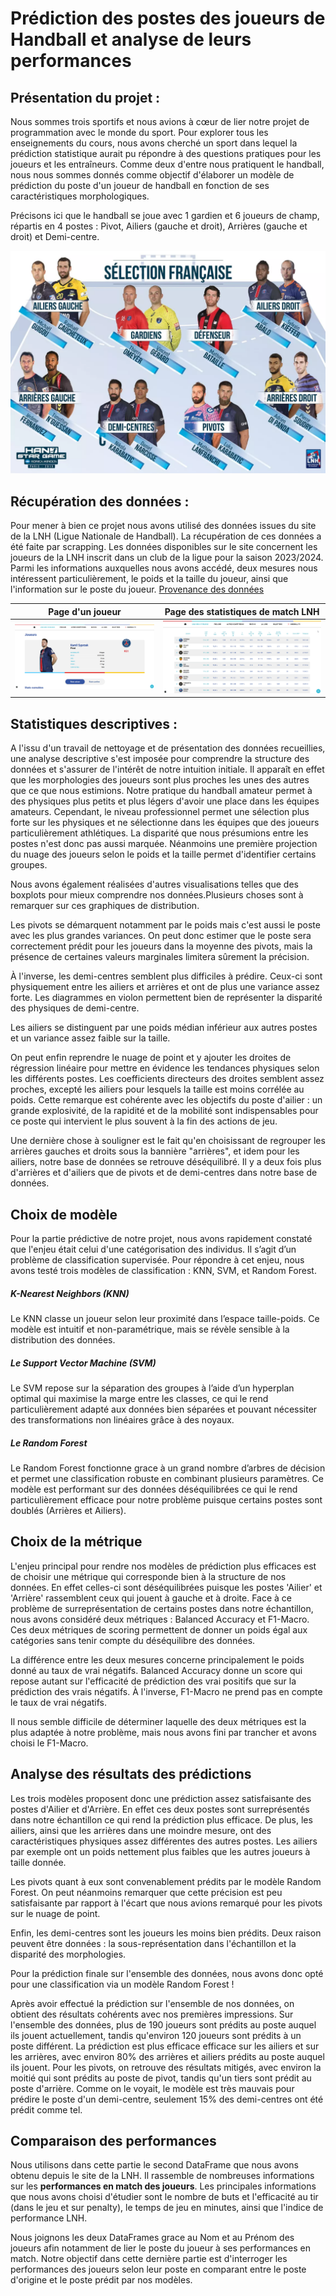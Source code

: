 # Prédiction des postes des joueurs de Handball et analyse de leurs performances

## Présentation du projet : 
Nous sommes trois sportifs et nous avions à cœur de lier notre projet de programmation avec le monde du sport. 
Pour explorer tous les enseignements du cours, nous avons cherché un sport dans lequel la prédiction statistique aurait pu répondre à des questions pratiques pour les joueurs et les entraîneurs. 
Comme deux d'entre nous pratiquent le handball, nous nous sommes donnés comme objectif d'élaborer un modèle de prédiction du poste d'un joueur de handball en fonction de ses caractéristiques morphologiques. 

Précisons ici que le handball se joue avec 1 gardien et 6 joueurs de champ, répartis en 4 postes : Pivot, Ailiers (gauche et droit), Arrières (gauche et droit) et Demi-centre.  

![Composition Hand Star Game 2015 ](Images/Compo_France.jpg.webp)

## Récupération des données :
Pour mener à bien ce projet nous avons utilisé des données issues du site de la LNH (Ligue Nationale de Handball). La récupération de ces données a été faite par scrapping. 
Les données disponibles sur le site concernent les joueurs de la LNH inscrit dans un club de la ligue pour la saison 2023/2024. 
Parmi les informations auxquelles nous avons accédé, deux mesures nous intéressent particulièrement, le poids et la taille du joueur, ainsi que l'information sur le poste du joueur.
[Provenance des données](https://www.lnh.fr/liquimoly-starligue/stats/joueurs?seasons_id=36#stats)


| Page d'un joueur | Page des statistiques de match LNH              |
|-----------------------|-----------------------|
| ![Page d'un joueur](./Images/Screenshot_page_joueur_LNH.png) | ![Page des statistiques de match LNH](./Images/Screenshot_page_match_LNH.png)|

## Statistiques descriptives :
A l'issu d'un travail de nettoyage et de présentation des données recueillies, une analyse descriptive s'est imposée pour comprendre la structure des données et s'assurer de l'intérêt de notre intuition initiale. 
Il apparaît en effet que les morphologies des joueurs sont plus proches les unes des autres que ce que nous estimions. Notre pratique du handball amateur permet à des physiques plus petits et plus légers d'avoir une place dans les équipes amateurs. Cependant, le niveau professionnel permet une sélection plus forte sur les physiques et ne sélectionne dans les équipes que des joueurs particulièrement athlétiques.
La disparité que nous présumions entre les postes n'est donc pas aussi marquée. Néanmoins une première projection du nuage des joueurs selon le poids et la taille permet d'identifier certains groupes.

Nous avons également réalisées d'autres visualisations telles que des boxplots pour mieux comprendre nos données.Plusieurs choses sont à remarquer sur ces graphiques de distribution.

Les pivots se démarquent notamment par le poids mais c'est aussi le poste avec les plus grandes variances. On peut donc estimer que le poste sera correctement prédit pour les joueurs dans la moyenne des pivots, mais la présence de certaines valeurs marginales limitera sûrement la précision. 

À l'inverse, les demi-centres semblent plus difficiles à prédire. Ceux-ci sont physiquement entre les ailiers et arrières et ont de plus une variance assez forte. Les diagrammes en violon permettent bien de représenter la disparité des physiques de demi-centre. 

Les ailiers se distinguent par une poids médian inférieur aux autres postes et un variance assez faible sur la taille. 

On peut enfin reprendre le nuage de point et y ajouter les droites de régression linéaire pour mettre en évidence les tendances physiques selon les différents postes.
Les coefficients directeurs des droites semblent assez proches, excepté les ailiers pour lesquels la taille est moins corrélée au poids. Cette remarque est cohérente avec les objectifs du poste d'ailier : un grande explosivité, de la rapidité et de la mobilité sont indispensables pour ce poste qui intervient le plus souvent à la fin des actions de jeu.

Une dernière chose à souligner est le fait qu'en choisissant de regrouper les arrières gauches et droits sous la bannière "arrières", et idem pour les ailiers, notre base de données se retrouve déséquilibré. Il y a deux fois plus d'arrières et d'ailiers que de pivots et de demi-centres dans notre base de données.

## Choix de modèle

Pour la partie prédictive de notre projet, nous avons rapidement constaté que l'enjeu était celui d'une catégorisation des individus. Il s’agit d’un problème de classification supervisée. Pour répondre à cet enjeu, nous avons testé trois modèles de classification : KNN, SVM, et Random Forest.

##### K-Nearest Neighbors (KNN)
Le KNN classe un joueur selon leur proximité dans l’espace taille-poids. Ce modèle est intuitif et non-paramétrique, mais se révèle sensible à la distribution des données. 
##### Le Support Vector Machine (SVM)
Le SVM repose sur la séparation des groupes à l’aide d’un hyperplan optimal qui maximise la marge entre les classes, ce qui le rend particulièrement adapté aux données bien séparées et pouvant nécessiter des transformations non linéaires grâce à des noyaux. 
##### Le Random Forest
Le Random Forest fonctionne grace à un grand nombre d’arbres de décision et permet une classification robuste en combinant plusieurs  paramètres. Ce modèle est performant sur des données déséquilibrées ce qui le rend particulièrement efficace pour notre problème puisque certains postes sont doublés (Arrières et Ailiers).

## Choix de la métrique
L'enjeu principal pour rendre nos modèles de prédiction plus efficaces est de choisir une métrique qui corresponde bien à la structure de nos données. En effet celles-ci sont déséquilibrées puisque les postes 'Ailier' et 'Arrière' rassemblent ceux qui jouent à gauche et à droite. 
Face à ce problème de surreprésentation de certains postes dans notre échantillon, nous avons considéré deux métriques : Balanced Accuracy et F1-Macro. Ces deux métriques de scoring permettent de donner un poids égal aux catégories sans tenir compte du déséquilibre des données.

La différence entre les deux mesures concerne principalement le poids donné au taux de vrai négatifs. Balanced Accuracy donne un score qui repose autant sur l'efficacité de prédiction des vrai positifs que sur la prédiction des vrais négatifs. À l'inverse, F1-Macro ne prend pas en compte le taux de vrai négatifs.

Il nous semble difficile de déterminer laquelle des deux métriques est la plus adaptée à notre problème, mais nous avons fini par trancher et avons choisi le F1-Macro. 

## Analyse des résultats des prédictions 

Les trois modèles proposent donc une prédiction assez satisfaisante des postes d'Ailier et d'Arrière.
En effet ces deux postes sont surreprésentés dans notre échantillon ce qui rend la prédiction plus efficace. De plus, les ailiers, ainsi que les arrières dans une moindre mesure, ont des caractéristiques physiques assez différentes des autres postes. Les ailiers par exemple ont un poids nettement plus faibles que les autres joueurs à taille donnée.

Les pivots quant à eux sont convenablement prédits par le modèle Random Forest. On peut néanmoins remarquer que cette précision est peu satisfaisante par rapport à l'écart que nous avions remarqué pour les pivots sur le nuage de point. 

Enfin, les demi-centres sont les joueurs les moins bien prédits. Deux raison peuvent être données : la sous-représentation dans l'échantillon et la disparité des morphologies. 

Pour la prédiction finale sur l'ensemble des données, nous avons donc opté pour une classification via un modèle Random Forest !

Après avoir effectué la prédiction sur l'ensemble de nos données, on obtient des résultats cohérents avec nos premières impressions.
Sur l'ensemble des données, plus de 190 joueurs sont prédits au poste auquel ils jouent actuellement, tandis qu'environ 120 joueurs sont prédits à un poste différent.
La prédiction est plus efficace efficace sur les ailiers et sur les arrières, avec environ 80% des arrières et ailiers prédits au poste auquel ils jouent.
Pour les pivots, on retrouve des résultats mitigés, avec environ la moitié qui sont prédits au poste de pivot, tandis qu'un tiers sont prédit au poste d'arrière.
Comme on le voyait, le modèle est très mauvais pour prédire le poste d'un demi-centre, seulement 15% des demi-centres ont été prédit comme tel.

## Comparaison des performances
Nous utilisons dans cette partie le second DataFrame que nous avons obtenu depuis le site de la LNH. Il rassemble de nombreuses informations sur les **performances en match des joueurs**. Les principales informations que nous avons choisi d'étudier sont le nombre de buts et l'efficacité au tir (dans le jeu et sur penalty), le temps de jeu en minutes, ainsi que l'indice de performance LNH.

Nous joignons les deux DataFrames grace au Nom et au Prénom des joueurs afin notamment de lier le poste du joueur à ses performances en match. Notre objectif dans cette dernière partie est d'interroger les performances des joueurs selon leur poste en comparant entre le poste d'origine et le poste prédit par nos modèles.



